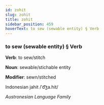 ```yaml
---
id: zohit
slug: zohit
title: zohit
sidebar_position: 459
hoverText: to sew (sewable entity) § Verb
---
```


### to sew (sewable entity) § Verb

**Verb**: to sew/stitch

**Noun**: sewable/stichable entity

**Modifier**: sewn/stitched

Indonesian jahit /ˈd͡ʒa.hit/

*Austronesian Language Family*
